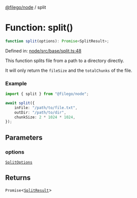 [@filego/node](../README.md) / split

# Function: split()

```ts
function split(options): Promise<SplitResult>;
```

Defined in: [node/src/base/split.ts:48](https://github.com/alpheus-day/filego.js/blob/0b6198ac40a1ab78f90e02a6ab2598047e19ad06/packages/node/src/base/split.ts#L48)

This function splits file from a path to a directory directly.

It will only return the `fileSize` and the `totalChunks` of the file.

### Example

```ts
import { split } from "@filego/node";

await split({
    inFile: "/path/to/file.txt",
    outDir: "/path/to/dir",
    chunkSize: 2 * 1024 * 1024,
});
```

## Parameters

### options

[`SplitOptions`](../type-aliases/SplitOptions.md)

## Returns

`Promise`\<[`SplitResult`](../type-aliases/SplitResult.md)\>
